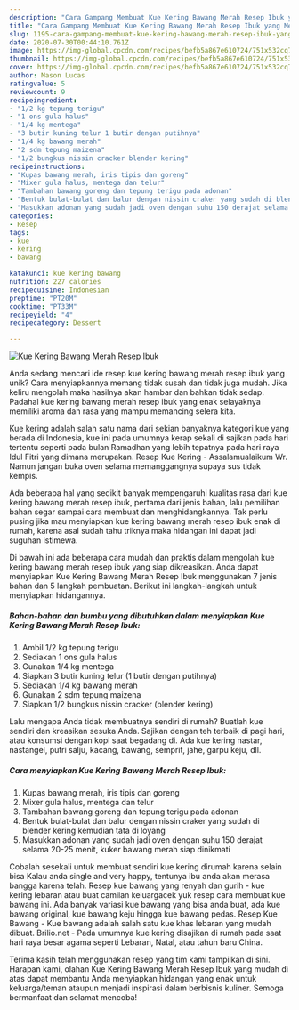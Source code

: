 ```yaml
---
description: "Cara Gampang Membuat Kue Kering Bawang Merah Resep Ibuk yang Menggugah Selera"
title: "Cara Gampang Membuat Kue Kering Bawang Merah Resep Ibuk yang Menggugah Selera"
slug: 1195-cara-gampang-membuat-kue-kering-bawang-merah-resep-ibuk-yang-menggugah-selera
date: 2020-07-30T00:44:10.761Z
image: https://img-global.cpcdn.com/recipes/befb5a867e610724/751x532cq70/kue-kering-bawang-merah-resep-ibuk-foto-resep-utama.jpg
thumbnail: https://img-global.cpcdn.com/recipes/befb5a867e610724/751x532cq70/kue-kering-bawang-merah-resep-ibuk-foto-resep-utama.jpg
cover: https://img-global.cpcdn.com/recipes/befb5a867e610724/751x532cq70/kue-kering-bawang-merah-resep-ibuk-foto-resep-utama.jpg
author: Mason Lucas
ratingvalue: 5
reviewcount: 9
recipeingredient:
- "1/2 kg tepung terigu"
- "1 ons gula halus"
- "1/4 kg mentega"
- "3 butir kuning telur 1 butir dengan putihnya"
- "1/4 kg bawang merah"
- "2 sdm tepung maizena"
- "1/2 bungkus nissin cracker blender kering"
recipeinstructions:
- "Kupas bawang merah, iris tipis dan goreng"
- "Mixer gula halus, mentega dan telur"
- "Tambahan bawang goreng dan tepung terigu pada adonan"
- "Bentuk bulat-bulat dan balur dengan nissin craker yang sudah di blender kering kemudian tata di loyang"
- "Masukkan adonan yang sudah jadi oven dengan suhu 150 derajat selama 20-25 menit, kuker bawang merah siap dinikmati"
categories:
- Resep
tags:
- kue
- kering
- bawang

katakunci: kue kering bawang 
nutrition: 227 calories
recipecuisine: Indonesian
preptime: "PT20M"
cooktime: "PT33M"
recipeyield: "4"
recipecategory: Dessert

---
```



![Kue Kering Bawang Merah Resep Ibuk](https://img-global.cpcdn.com/recipes/befb5a867e610724/751x532cq70/kue-kering-bawang-merah-resep-ibuk-foto-resep-utama.jpg)

Anda sedang mencari ide resep kue kering bawang merah resep ibuk yang unik? Cara menyiapkannya memang tidak susah dan tidak juga mudah. Jika keliru mengolah maka hasilnya akan hambar dan bahkan tidak sedap. Padahal kue kering bawang merah resep ibuk yang enak selayaknya memiliki aroma dan rasa yang mampu memancing selera kita.

Kue kering adalah salah satu nama dari sekian banyaknya kategori kue yang berada di Indonesia, kue ini pada umumnya kerap sekali di sajikan pada hari tertentu seperti pada bulan Ramadhan yang lebih tepatnya pada hari raya Idul Fitri yang dimana merupakan. Resep Kue Kering - Assalamualaikum Wr. Namun jangan buka oven selama memanggangnya supaya sus tidak kempis.

Ada beberapa hal yang sedikit banyak mempengaruhi kualitas rasa dari kue kering bawang merah resep ibuk, pertama dari jenis bahan, lalu pemilihan bahan segar sampai cara membuat dan menghidangkannya. Tak perlu pusing jika mau menyiapkan kue kering bawang merah resep ibuk enak di rumah, karena asal sudah tahu triknya maka hidangan ini dapat jadi suguhan istimewa.


Di bawah ini ada beberapa cara mudah dan praktis dalam mengolah kue kering bawang merah resep ibuk yang siap dikreasikan. Anda dapat menyiapkan Kue Kering Bawang Merah Resep Ibuk menggunakan 7 jenis bahan dan 5 langkah pembuatan. Berikut ini langkah-langkah untuk menyiapkan hidangannya.

<!--inarticleads1-->

##### Bahan-bahan dan bumbu yang dibutuhkan dalam menyiapkan Kue Kering Bawang Merah Resep Ibuk:

1. Ambil 1/2 kg tepung terigu
1. Sediakan 1 ons gula halus
1. Gunakan 1/4 kg mentega
1. Siapkan 3 butir kuning telur (1 butir dengan putihnya)
1. Sediakan 1/4 kg bawang merah
1. Gunakan 2 sdm tepung maizena
1. Siapkan 1/2 bungkus nissin cracker (blender kering)


Lalu mengapa Anda tidak membuatnya sendiri di rumah? Buatlah kue sendiri dan kreasikan sesuka Anda. Sajikan dengan teh terbaik di pagi hari, atau konsumsi dengan kopi saat begadang di. Ada kue kering nastar, nastangel, putri salju, kacang, bawang, semprit, jahe, garpu keju, dll. 

<!--inarticleads2-->

##### Cara menyiapkan Kue Kering Bawang Merah Resep Ibuk:

1. Kupas bawang merah, iris tipis dan goreng
1. Mixer gula halus, mentega dan telur
1. Tambahan bawang goreng dan tepung terigu pada adonan
1. Bentuk bulat-bulat dan balur dengan nissin craker yang sudah di blender kering kemudian tata di loyang
1. Masukkan adonan yang sudah jadi oven dengan suhu 150 derajat selama 20-25 menit, kuker bawang merah siap dinikmati


Cobalah sesekali untuk membuat sendiri kue kering dirumah karena selain bisa Kalau anda single and very happy, tentunya ibu anda akan merasa bangga karena telah. Resep kue bawang yang renyah dan gurih - kue kering lebaran atau buat camilan keluargacek yuk resep cara membuat kue bawang ini. Ada banyak variasi kue bawang yang bisa anda buat, ada kue bawang original, kue bawang keju hingga kue bawang pedas. Resep Kue Bawang - Kue bawang adalah salah satu kue khas lebaran yang mudah dibuat. Brilio.net - Pada umumnya kue kering disajikan di rumah pada saat hari raya besar agama seperti Lebaran, Natal, atau tahun baru China. 

Terima kasih telah menggunakan resep yang tim kami tampilkan di sini. Harapan kami, olahan Kue Kering Bawang Merah Resep Ibuk yang mudah di atas dapat membantu Anda menyiapkan hidangan yang enak untuk keluarga/teman ataupun menjadi inspirasi dalam berbisnis kuliner. Semoga bermanfaat dan selamat mencoba!
